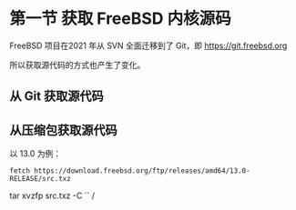 # 第一节 获取 FreeBSD 内核源码

FreeBSD 项目在2021 年从 SVN 全面迁移到了 Git，即 https://git.freebsd.org

所以获取源代码的方式也产生了变化。

## 从 Git 获取源代码

## 从压缩包获取源代码

以 13.0 为例：

`fetch https://download.freebsd.org/ftp/releases/amd64/13.0-RELEASE/src.txz`

tar xvzfp src.txz -C `` /

